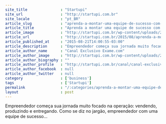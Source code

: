 ```yaml
---
site_title               : "Startupi"
site_url                 : "http://startupi.com.br"
site_locale              : "pt_BR"
article_slug             : "aprenda-a-montar-uma-equipe-de-sucesso-com-4-otimos-exemplos"
article_title            : "Aprenda a montar uma equipe de sucesso com 4 ótimos exemplos"
article_image            : "http://startupi.com.br/wp-content/uploads/2015/08/talentos-equipe-time-uniao-trabalho-sucesso-810x250.jpg"
article_url              : "http://startupi.com.br/2015/08/aprenda-a-montar-uma-equipe-de-sucesso-com-4-otimos-exemplos/"
article_published_at     : "2015-08-21T14:00:55-03:00"
article_description      : "Empreendedor começa sua jornada muito focado na operação: vendendo, produzindo e entregando. Como se diz no jargão, empreendedor com uma equipe de sucesso..."
article_author_name      : "Canal Exclusivo Exame.com"
article_author_image     : "http://startupi.com.br/wp-content/uploads/2015/09/Startupi_avatar_1442418768-170x170.jpg"
article_author_biography : ""
article_author_profile   : "http://startupi.com.br/canal/canal-exclusivo-exame-com/"
article_author_facebook  : null
article_author_twitter   : null
category                 : ['business']
tags                     : ['Startupi']
permalink                : "/:categories/aprenda-a-montar-uma-equipe-de-sucesso-com-4-otimos-exemplos/"
layout                   : post
---
```


Empreendedor começa sua jornada muito focado na operação: vendendo, produzindo e entregando. Como se diz no jargão, empreendedor com uma equipe de sucesso...
